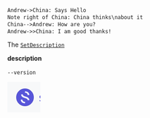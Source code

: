


                    
```seq
Andrew->China: Says Hello 
Note right of China: China thinks\nabout it 
China-->Andrew: How are you? 
Andrew->>China: I am good thanks!
```
The [`SetDescription`](https://pkg.go.dev/github.com/thatisuday/commando?tab=doc#Command.SetDescription)

**description**

`--version`

![logo](assets/logo.svg.png)
